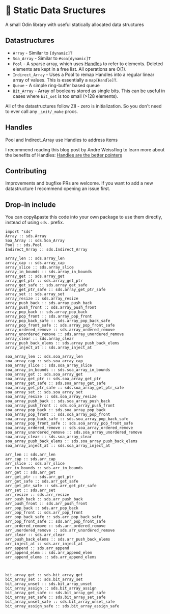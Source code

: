 # 🧊 Static Data Sructures
A small Odin library with useful statically allocated data structures

## Datastructures
- `Array` - Similar to `[dynamic]T`
- `Soa_Array` - Similar to `#soa[dynamic]T`
- `Pool` - A sparse array, which uses [Handles](#handles) to refer to elements. Deleted elements are kept in a free list. All operations are O(1).
- `Indirect_Array` - Uses a Pool to remap Handles into a regular linear array of values. This is essentially a `map[Handle]T`.
- `Queue` - A simple ring-buffer based queue
- `Bit_Array` - Array of booleans stored as single bits. This can be useful in cases where `bit_set` is too small (>128 elements).

All of the datastructures follow ZII - zero is initialization. So you don't need to ever call any `_init/_make` procs.

## Handles
Pool and Indirect_Array use Handles to address items

I recommend reading this blog post by Andre Weissflog to learn more about the benefits of Handles: [Handles are the better pointers](https://floooh.github.io/2018/06/17/handles-vs-pointers.html)


## Contributing
Improvements and bugfixe PRs are welcome. If you want to add a new datastructure I recommend opening an issue first.

## Drop-in include
You can copy&paste this code into your own package to use them directly, instead of using `sds.` prefix.
```odin
import "sds"
Array :: sds.Array
Soa_Array :: sds.Soa_Array
Pool :: sds.Pool
Indirect_Array :: sds.Indirect_Array

array_len :: sds.array_len
array_cap :: sds.array_cap
array_slice :: sds.array_slice
array_in_bounds :: sds.array_in_bounds
array_get :: sds.array_get
array_get_ptr :: sds.array_get_ptr
array_get_safe :: sds.array_get_safe
array_get_ptr_safe :: sds.array_get_ptr_safe
array_set :: sds.array_set
array_resize :: sds.array_resize
array_push_back :: sds.array_push_back
array_push_front :: sds.array_push_front
array_pop_back :: sds.array_pop_back
array_pop_front :: sds.array_pop_front
array_pop_back_safe :: sds.array_pop_back_safe
array_pop_front_safe :: sds.array_pop_front_safe
array_ordered_remove :: sds.array_ordered_remove
array_unordered_remove :: sds.array_unordered_remove
array_clear :: sds.array_clear
array_push_back_elems :: sds.array_push_back_elems
array_inject_at :: sds.array_inject_at

soa_array_len :: sds.soa_array_len
soa_array_cap :: sds.soa_array_cap
soa_array_slice :: sds.soa_array_slice
soa_array_in_bounds :: sds.soa_array_in_bounds
soa_array_get :: sds.soa_array_get
soa_array_get_ptr :: sds.soa_array_get_ptr
soa_array_get_safe :: sds.soa_array_get_safe
soa_array_get_ptr_safe :: sds.soa_array_get_ptr_safe
soa_array_set :: sds.soa_array_set
soa_array_resize :: sds.soa_array_resize
soa_array_push_back :: sds.soa_array_push_back
soa_array_push_front :: sds.soa_array_push_front
soa_array_pop_back :: sds.soa_array_pop_back
soa_array_pop_front :: sds.soa_array_pop_front
soa_array_pop_back_safe :: sds.soa_array_pop_back_safe
soa_array_pop_front_safe :: sds.soa_array_pop_front_safe
soa_array_ordered_remove :: sds.soa_array_ordered_remove
soa_array_unordered_remove :: sds.soa_array_unordered_remove
soa_array_clear :: sds.soa_array_clear
soa_array_push_back_elems :: sds.soa_array_push_back_elems
soa_array_inject_at :: sds.soa_array_inject_at

arr_len :: sds.arr_len
arr_cap :: sds.arr_cap
arr_slice :: sds.arr_slice
arr_in_bounds :: sds.arr_in_bounds
arr_get :: sds.arr_get
arr_get_ptr :: sds.arr_get_ptr
arr_get_safe :: sds.arr_get_safe
arr_get_ptr_safe :: sds.arr_get_ptr_safe
arr_set :: sds.arr_set
arr_resize :: sds.arr_resize
arr_push_back :: sds.arr_push_back
arr_push_front :: sds.arr_push_front
arr_pop_back :: sds.arr_pop_back
arr_pop_front :: sds.arr_pop_front
arr_pop_back_safe :: sds.arr_pop_back_safe
arr_pop_front_safe :: sds.arr_pop_front_safe
arr_ordered_remove :: sds.arr_ordered_remove
arr_unordered_remove :: sds.arr_unordered_remove
arr_clear :: sds.arr_clear
arr_push_back_elems :: sds.arr_push_back_elems
arr_inject_at :: sds.arr_inject_at
arr_append :: sds.arr_append
arr_append_elem :: sds.arr_append_elem
arr_append_elems :: sds.arr_append_elems



bit_array_get :: sds.bit_array_get
bit_array_set :: sds.bit_array_set
bit_array_unset :: sds.bit_array_unset
bit_array_assign :: sds.bit_array_assign
bit_array_get_safe :: sds.bit_array_get_safe
bit_array_set_safe :: sds.bit_array_set_safe
bit_array_unset_safe :: sds.bit_array_unset_safe
bit_array_assign_safe :: sds.bit_array_assign_safe
```
